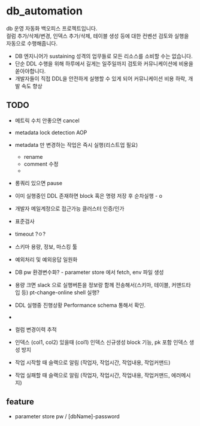# db_automation
db 운영 자동화 백오피스 프로젝트입니다.  
컬럼 추가/삭제/변경, 인덱스 추가/삭제, 테이블 생성 등에 대한 컨벤션 검토와 실행을 자동으로 수행해줍니다.  

- DB 엔지니어가 sustaining 성격의 업무들로 모든 리소스를 소비할 수는 없습니다.
- 단순 DDL 수행을 위해 하루에서 길게는 일주일까지 검토와 커뮤니케이션에 비용을 쏟아야합니다.
- 개발자들이 직접 DDL을 안전하게 실행할 수 있게 되어 커뮤니케이션 비용 하락, 개발 속도 향상

## TODO
- 메트릭 수치 안좋으면 cancel
- metadata lock detection AOP
- metadata 만 변경하는 작업은 즉시 실행(리스트업 필요)
  - rename
  - comment 수정
  - 
- 롱쿼리 있으면 pause
- 이미 실행중인 DDL 존재하면 block 혹은 명령 저장 후 순차실행 - o
- 개발자 메일계정으로 접근가능 클러스터 인증/인가
- 표준검사
- timeout ?ㅇ?
- 스키마 용량, 정보, 마스킹 툴
- 예외처리 및 예외응답 일원화
- DB pw 환경변수화? - parameter store 에서 fetch, env 파일 생성
- 용량 크면 slack 으로 실행버튼을 정보랑 함께 전송해서(스키마, 테이블, 커맨드타입 등) pt-change-online shell 실행?
- DDL 실행중 진행상황 Performance schema 통해서 확인.
- 
- 컬럼 변경이력 추적
- 인덱스 (col1, col2) 있을때 (col1) 인덱스 신규생성 block 기능, pk 포함 인덱스 생성 방지

- 작업 시작할 때 슬랙으로 알림 (작업자, 작업시간, 작업내용, 작업커맨드)
- 작업 실패할 때 슬랙으로 알림 (작업자, 작업시간, 작업내용, 작업커맨드, 에러메시지)

## feature
- parameter store pw / [dbName]-password